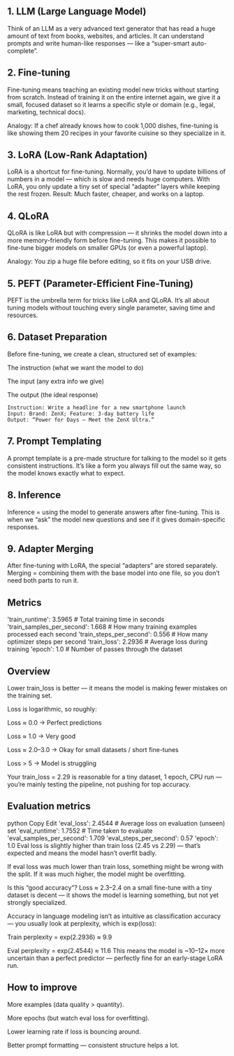 ## 1. LLM (Large Language Model)
Think of an LLM as a very advanced text generator that has read a huge amount of text from books, websites, and articles.
It can understand prompts and write human-like responses — like a “super-smart auto-complete”.

## 2. Fine-tuning
Fine-tuning means teaching an existing model new tricks without starting from scratch.
Instead of training it on the entire internet again, we give it a small, focused dataset so it learns a specific 
style or domain (e.g., legal, marketing, technical docs).

Analogy: If a chef already knows how to cook 1,000 dishes, fine-tuning is like showing them 20 recipes in your favorite 
cuisine so they specialize in it.

## 3. LoRA (Low-Rank Adaptation)
LoRA is a shortcut for fine-tuning.
Normally, you’d have to update billions of numbers in a model — which is slow and needs huge computers.
With LoRA, you only update a tiny set of special “adapter” layers while keeping the rest frozen.
Result: Much faster, cheaper, and works on a laptop.

## 4. QLoRA
QLoRA is like LoRA but with compression — it shrinks the model down into a more memory-friendly form before fine-tuning.
This makes it possible to fine-tune bigger models on smaller GPUs (or even a powerful laptop).

Analogy: You zip a huge file before editing, so it fits on your USB drive.

## 5. PEFT (Parameter-Efficient Fine-Tuning)
PEFT is the umbrella term for tricks like LoRA and QLoRA.
It’s all about tuning models without touching every single parameter, saving time and resources.

## 6. Dataset Preparation
Before fine-tuning, we create a clean, structured set of examples:

The instruction (what we want the model to do)

The input (any extra info we give)

The output (the ideal response)

```Example:
Instruction: Write a headline for a new smartphone launch
Input: Brand: ZenX; Feature: 3-day battery life
Output: “Power for Days — Meet the ZenX Ultra.”
```

## 7. Prompt Templating
A prompt template is a pre-made structure for talking to the model so it gets consistent instructions.
It’s like a form you always fill out the same way, so the model knows exactly what to expect.


## 8. Inference
Inference = using the model to generate answers after fine-tuning.
This is when we “ask” the model new questions and see if it gives domain-specific responses.

## 9. Adapter Merging
After fine-tuning with LoRA, the special “adapters” are stored separately.
Merging = combining them with the base model into one file, so you don’t need both parts to run it.

## Metrics 
'train_runtime': 3.5965            # Total training time in seconds
'train_samples_per_second': 1.668  # How many training examples processed each second
'train_steps_per_second': 0.556    # How many optimizer steps per second
'train_loss': 2.2936               # Average loss during training
'epoch': 1.0                       # Number of passes through the dataset

## Overview
Lower train_loss is better — it means the model is making fewer mistakes on the training set.

Loss is logarithmic, so roughly:

Loss ≈ 0.0 → Perfect predictions

Loss ≈ 1.0 → Very good

Loss ≈ 2.0–3.0 → Okay for small datasets / short fine-tunes

Loss > 5 → Model is struggling

Your train_loss = 2.29 is reasonable for a tiny dataset, 1 epoch, CPU run — you’re mainly testing the pipeline, not pushing for top accuracy.

## Evaluation metrics
python
Copy
Edit
'eval_loss': 2.4544                 # Average loss on evaluation (unseen) set
'eval_runtime': 1.7552              # Time taken to evaluate
'eval_samples_per_second': 1.709
'eval_steps_per_second': 0.57
'epoch': 1.0
Eval loss is slightly higher than train loss (2.45 vs 2.29) — that’s expected and means the model hasn’t overfit badly.

If eval loss was much lower than train loss, something might be wrong with the split. If it was much higher, the model might be overfitting.


Is this “good accuracy”?
Loss ≈ 2.3–2.4 on a small fine-tune with a tiny dataset is decent — it shows the model is learning something, but not yet strongly specialized.

Accuracy in language modeling isn’t as intuitive as classification accuracy — you usually look at perplexity, which is exp(loss):

Train perplexity = exp(2.2936) ≈ 9.9

Eval perplexity = exp(2.4544) ≈ 11.6
This means the model is ~10–12× more uncertain than a perfect predictor — perfectly fine for an early-stage LoRA run.


## How to improve
More examples (data quality > quantity).

More epochs (but watch eval loss for overfitting).

Lower learning rate if loss is bouncing around.

Better prompt formatting — consistent structure helps a lot.

